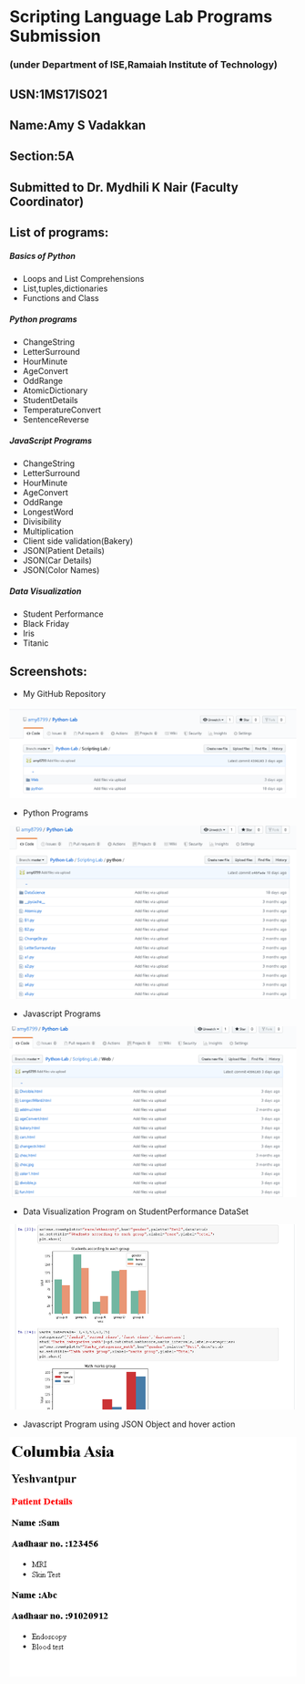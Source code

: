 # Scripting Language Lab Programs Submission

### (under Department of ISE,Ramaiah Institute of Technology)

## USN:1MS17IS021

## Name:Amy S Vadakkan

## Section:5A

## Submitted to Dr. Mydhili K Nair (Faculty Coordinator)

 
## List of programs:

##### Basics of Python
  * Loops and List Comprehensions
  * List,tuples,dictionaries
  * Functions and Class
  
##### Python programs
  * ChangeString
  * LetterSurround
  * HourMinute
  * AgeConvert
  * OddRange
  * AtomicDictionary
  * StudentDetails
  * TemperatureConvert
  * SentenceReverse
  
##### JavaScript Programs
  * ChangeString
  * LetterSurround
  * HourMinute
  * AgeConvert
  * OddRange
  * LongestWord
  * Divisibility
  * Multiplication
  * Client side validation(Bakery)
  * JSON(Patient Details)
  * JSON(Car Details)
  * JSON(Color Names)
  
##### Data Visualization
  * Student Performance
  * Black Friday
  * Iris
  * Titanic
  
## Screenshots:
* My GitHub Repository

![](images/img3.PNG)

* Python Programs

![](images/img2.PNG)

* Javascript Programs

![](images/img1.PNG)

* Data Visualization Program on StudentPerformance DataSet

![](images/img4.PNG)

* Javascript Program using JSON Object and hover action

![](images/img5.PNG)



